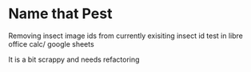 # Name that Pest

Removing insect image ids from currently exisiting insect id test in libre office calc/ google sheets

It is a bit scrappy and needs refactoring

